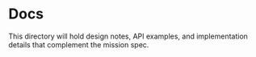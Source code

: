 # Docs

This directory will hold design notes, API examples, and implementation details that complement the mission spec.

